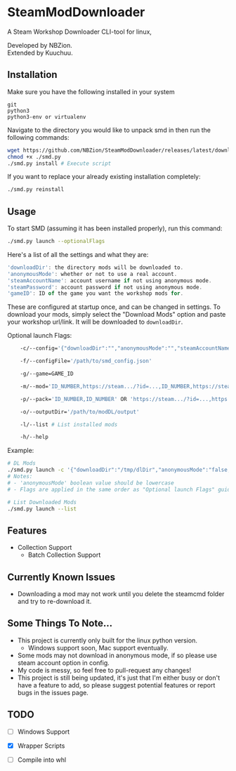 # SteamModDownloader
A Steam Workshop Downloader CLI-tool for linux,

Developed by NBZion.  
Extended by Kuuchuu.

## Installation
Make sure you have the following installed in your system
```
git
python3
python3-env or virtualenv
```

Navigate to the directory you would like to unpack smd in then run the following commands:
```bash
wget https://github.com/NBZion/SteamModDownloader/releases/latest/download/smd.py -O smd.py # Or manually download the latest `smd.py` from releases tab.
chmod +x ./smd.py
./smd.py install # Execute script
```
If you want to replace your already existing installation completely:
```bash
./smd.py reinstall
```

## Usage
To start SMD (assuming it has been installed properly), run this command:
```bash
./smd.py launch --optionalFlags
```
Here's a list of all the settings and what they are:
```js
'downloadDir': the directory mods will be downloaded to.
'anonymousMode': whether or not to use a real account.
'steamAccountName': account username if not using anonymous mode.
'steamPassword': account password if not using anonymous mode.
'gameID': ID of the game you want the workshop mods for.
```
These are configured at startup once, and can be changed in settings.
To download your mods, simply select the "Download Mods" option and
paste your workshop url/link. It will be downloaded to `downloadDir`.

Optional launch Flags:
```bash
    -c/--config='{"downloadDir":"","anonymousMode":"","steamAccountName":"","steamPassword":"","gameID":""}'

    -f/--configFile='/path/to/smd_config.json'

    -g/--game=GAME_ID

    -m/--mod='ID_NUMBER,https://steam.../?id=...,ID_NUMBER,https://steam.../?id=...'

    -p/--pack='ID_NUMBER,ID_NUMBER' OR 'https://steam.../?id=...,https://steam.../?id=...' # Mod/Collection URLs/IDs can be mix-matched

    -o/--outputDir='/path/to/modDL/output'

    -l/--list # List installed mods

    -h/--help
```
Example:
```bash
# DL Mods
./smd.py launch -c '{"downloadDir":"/tmp/dlDir","anonymousMode":"false,"steamAccountName":"kuuchuu","steamPassword":"⠏⠁⠎⠎⠺⠕⠗⠙","gameID":"001492"}' -g 294100 -p 'https://steamcommunity.com/sharedfiles/filedetails/?id=2457667915,2899200937' -m 'https://steamcommunity.com/sharedfiles/filedetails/?id=2009463077,836308268,https://steamcommunity.com/sharedfiles/filedetails/?id=1874644848'
# Notes:
# - 'anonymousMode' boolean value should be lowercase
# - Flags are applied in the same order as "Optional launch Flags" guide; In the example above the game ID "294100" would take precedence over the config's gameID value of "001492"

# List Downloaded Mods
./smd.py launch --list
```

## Features
- Collection Support
  - Batch Collection Support
 
## Currently Known Issues
- Downloading a mod may not work until you delete the steamcmd folder and try to re-download it.

## Some Things To Note...
- This project is currently only built for the linux python version.
  - Windows support soon, Mac support eventually.
- Some mods may not download in anonymous mode, if so please use steam account option in config.
- My code is messy, so feel free to pull-request any changes!
- This project is still being updated, it's just that I'm either busy or don't have a feature to add, so please suggest potential features or report bugs in the issues page.

## TODO
- [ ] Windows Support
- [x] Wrapper Scripts 
- [ ] Compile into whl

